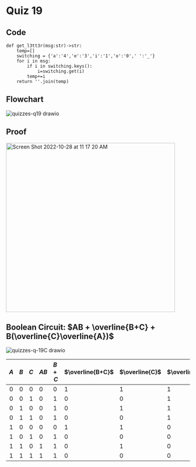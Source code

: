 # Quiz 19


## Code
```
def get_l3tt3r(msg:str)->str:
    temp=[]
    switching = {'a':'4','e':'3','i':'1','o':'0',' ':'_'}
    for i in msg:
        if i in switching.keys():
            i=switching.get(i)
        temp+=i
    return ''.join(temp)
```


## Flowchart
![quizzes-q19 drawio](https://user-images.githubusercontent.com/113817801/201103057-0b074afb-dab0-4954-84f4-add715842ef4.png)


## Proof
<img width="463" alt="Screen Shot 2022-10-28 at 11 17 20 AM" src="https://user-images.githubusercontent.com/113817801/198463311-3ae36246-c8ab-4e5f-8cd0-c5f35d4a5232.png">



## Boolean Circuit: $AB + \overline{B+C} + B(\overline{C}\overline{A})$

![quizzes-q-19C drawio](https://user-images.githubusercontent.com/113817801/201238595-59d636c2-6b90-492c-92b3-5054c868cf1d.png)

| $A$ | $B$ | $C$ | $AB$ | $B+C$ | $\overline{B+C}$ | $\overline{C}$ | $\overline{A}$ | $\overline{CA}$ | $B\overline{CA}$ | $AB+\overline{B+C}$ | $AB+\overline{B+C}+B\overline{CA}$ |
|:---:|:---:|:---:|------|-------|------------------|----------------|----------------|-----------------|------------------|---------------------|------------------------------------|
|  0  |  0  |  0  | 0    | 0     | 1                | 1              | 1              | 1               | 0                | 1                   | 1                                  |
|  0  |  0  |  1  | 0    | 1     | 0                | 0              | 1              | 0               | 0                | 0                   | 0                                  |
|  0  |  1  |  0  | 0    | 1     | 0                | 1              | 1              | 1               | 1                | 0                   | 1                                  |
|  0  |  1  |  1  | 0    | 1     | 0                | 0              | 1              | 0               | 0                | 0                   | 0                                  |
|  1  |  0  |  0  | 0    | 0     | 1                | 1              | 0              | 0               | 0                | 1                   | 1                                  |
|  1  |  0  |  1  | 0    | 1     | 0                | 0              | 0              | 0               | 0                | 0                   | 0                                  |
|  1  |  1  |  0  | 1    | 1     | 0                | 1              | 0              | 0               | 0                | 1                   | 1                                  |
|  1  |  1  |  1  | 1    | 1     | 0                | 0              | 0              | 0               | 0                | 1                   | 1                                  |
